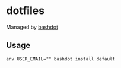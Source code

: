 # dotfiles

Managed by [bashdot](https://github.com/bashdot/bashdot)

## Usage

```
env USER_EMAIL="" bashdot install default
```
